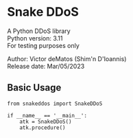 # Snake DDoS
A Python DDoS library\
Python version: 3.11\
For testing purposes only

Author: Victor deMatos (Shim'n D'Ioannis)\
Release date: Mar/05/2023

## Basic Usage

```
from snakeddos import SnakeDDoS

if __name__ == '__main__':
    atk = SnakeDDoS()
    atk.procedure()

```
